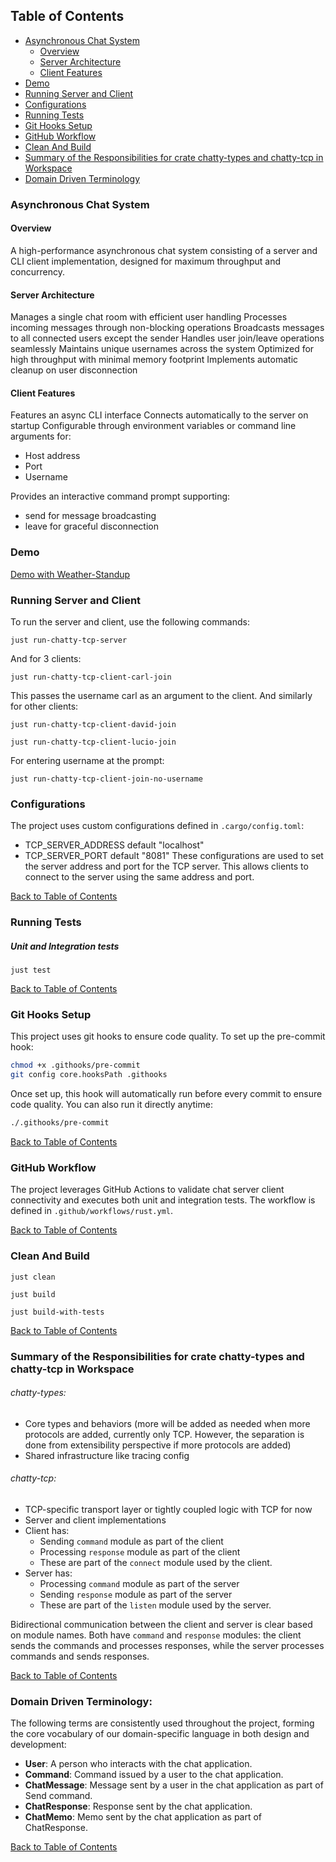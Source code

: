 ## Table of Contents

- [Asynchronous Chat System](#asynchronous-chat-system)
    - [Overview](#overview)
    - [Server Architecture](#server-architecture)
    - [Client Features](#client-features)
- [Demo](#demo)
- [Running Server and Client](#running-server-and-client)
- [Configurations](#configurations)
- [Running Tests](#running-tests)
- [Git Hooks Setup](#git-hooks-setup)
- [GitHub Workflow](#github-workflow)
- [Clean And Build](#clean-and-build)
- [Summary of the Responsibilities for crate chatty-types and chatty-tcp in Workspace](#summary-of-the-responsibilities-for-crate-chatty-types-and-chatty-tcp-in-workspace)
- [Domain Driven Terminology](#domain-driven-terminology)

### Asynchronous Chat System

#### Overview

A high-performance asynchronous chat system consisting of a server and CLI client implementation, designed for maximum
throughput and concurrency.

#### Server Architecture

Manages a single chat room with efficient user handling
Processes incoming messages through non-blocking operations
Broadcasts messages to all connected users except the sender
Handles user join/leave operations seamlessly
Maintains unique usernames across the system
Optimized for high throughput with minimal memory footprint
Implements automatic cleanup on user disconnection

#### Client Features

Features an async CLI interface
Connects automatically to the server on startup
Configurable through environment variables or command line arguments for:

- Host address
- Port
- Username

Provides an interactive command prompt supporting:

- send <MSG> for message broadcasting
- leave for graceful disconnection

### Demo

[Demo with Weather-Standup](demo/Weather-Standup.mp4)

### Running Server and Client

To run the server and client, use the following commands:

```shell
just run-chatty-tcp-server
```

And for 3 clients:

```shell
just run-chatty-tcp-client-carl-join
```

This passes the username carl as an argument to the client.
And similarly for other clients:

```shell
just run-chatty-tcp-client-david-join
```

```shell
just run-chatty-tcp-client-lucio-join
```

For entering username at the prompt:

```shell
just run-chatty-tcp-client-join-no-username
```

### Configurations

The project uses custom configurations defined in `.cargo/config.toml`:

- TCP_SERVER_ADDRESS default "localhost"
- TCP_SERVER_PORT default "8081"
  These configurations are used to set the server address and port for the TCP server.
  This allows clients to connect to the server using the same address and port.

[Back to Table of Contents](#table-of-contents)

### Running Tests

##### Unit and Integration tests

`just test`

[Back to Table of Contents](#table-of-contents)

### Git Hooks Setup

This project uses git hooks to ensure code quality. To set up the pre-commit hook:

```bash
chmod +x .githooks/pre-commit
git config core.hooksPath .githooks
```

Once set up, this hook will automatically run before every commit to ensure code quality. You can also run it directly
anytime:

```bash
./.githooks/pre-commit
```

[Back to Table of Contents](#table-of-contents)

### GitHub Workflow

The project leverages GitHub Actions to validate chat server client connectivity and executes both unit and integration
tests.
The workflow is defined in `.github/workflows/rust.yml`.

[Back to Table of Contents](#table-of-contents)

### Clean And Build

```shell
just clean
```

```shell
just build
```

```shell
just build-with-tests
```

[Back to Table of Contents](#table-of-contents)

### Summary of the Responsibilities for crate chatty-types and chatty-tcp in Workspace

###### chatty-types:

* Core types and behaviors (more will be added as needed when more protocols are added, currently only TCP. However, the
  separation is done from extensibility perspective if more protocols are added)
* Shared infrastructure like tracing config

###### chatty-tcp:

* TCP-specific transport layer or tightly coupled logic with TCP for now
* Server and client implementations
* Client has:
    - Sending `command` module as part of the client
    - Processing `response` module as part of the client
    - These are part of the `connect` module used by the client.
* Server has:
    - Processing `command` module as part of the server
    - Sending `response` module as part of the server
    - These are part of the `listen` module used by the server.

Bidirectional communication between the client and server is clear based on module names.
Both have `command` and `response` modules: the client sends the commands and processes responses, while the server
processes commands and sends responses.

[Back to Table of Contents](#table-of-contents)

### Domain Driven Terminology:

The following terms are consistently used throughout the project, forming the core vocabulary of our
domain-specific language in both design and development:

- **User**: A person who interacts with the chat application.
- **Command**: Command issued by a user to the chat application.
- **ChatMessage**: Message sent by a user in the chat application as part of Send command.
- **ChatResponse**: Response sent by the chat application.
- **ChatMemo**: Memo sent by the chat application as part of ChatResponse.

[Back to Table of Contents](#table-of-contents)
